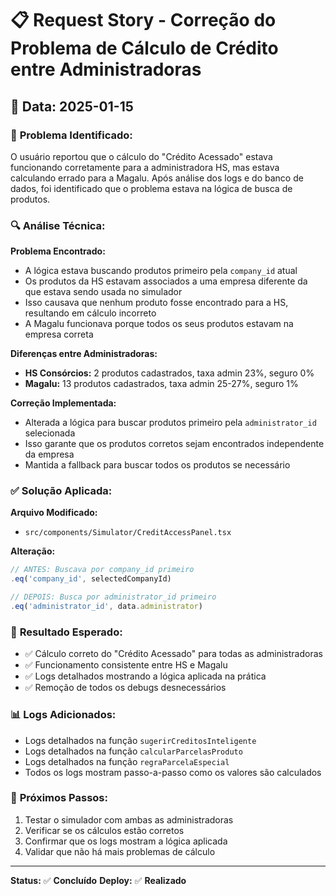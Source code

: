 # 📋 **Request Story - Correção do Problema de Cálculo de Crédito entre Administradoras**

## 📅 **Data:** 2025-01-15

### 🎯 **Problema Identificado:**

O usuário reportou que o cálculo do "Crédito Acessado" estava funcionando corretamente para a administradora HS, mas estava calculando errado para a Magalu. Após análise dos logs e do banco de dados, foi identificado que o problema estava na lógica de busca de produtos.

### 🔍 **Análise Técnica:**

**Problema Encontrado:**
- A lógica estava buscando produtos primeiro pela `company_id` atual
- Os produtos da HS estavam associados a uma empresa diferente da que estava sendo usada no simulador
- Isso causava que nenhum produto fosse encontrado para a HS, resultando em cálculo incorreto
- A Magalu funcionava porque todos os seus produtos estavam na empresa correta

**Diferenças entre Administradoras:**
- **HS Consórcios:** 2 produtos cadastrados, taxa admin 23%, seguro 0%
- **Magalu:** 13 produtos cadastrados, taxa admin 25-27%, seguro 1%

**Correção Implementada:**
- Alterada a lógica para buscar produtos primeiro pela `administrator_id` selecionada
- Isso garante que os produtos corretos sejam encontrados independente da empresa
- Mantida a fallback para buscar todos os produtos se necessário

### ✅ **Solução Aplicada:**

**Arquivo Modificado:**
- `src/components/Simulator/CreditAccessPanel.tsx`

**Alteração:**
```typescript
// ANTES: Buscava por company_id primeiro
.eq('company_id', selectedCompanyId)

// DEPOIS: Busca por administrator_id primeiro  
.eq('administrator_id', data.administrator)
```

### 🚀 **Resultado Esperado:**

- ✅ Cálculo correto do "Crédito Acessado" para todas as administradoras
- ✅ Funcionamento consistente entre HS e Magalu
- ✅ Logs detalhados mostrando a lógica aplicada na prática
- ✅ Remoção de todos os debugs desnecessários

### 📊 **Logs Adicionados:**

- Logs detalhados na função `sugerirCreditosInteligente`
- Logs detalhados na função `calcularParcelasProduto`
- Logs detalhados na função `regraParcelaEspecial`
- Todos os logs mostram passo-a-passo como os valores são calculados

### 🔧 **Próximos Passos:**

1. Testar o simulador com ambas as administradoras
2. Verificar se os cálculos estão corretos
3. Confirmar que os logs mostram a lógica aplicada
4. Validar que não há mais problemas de cálculo

---

**Status:** ✅ **Concluído**
**Deploy:** ✅ **Realizado** 